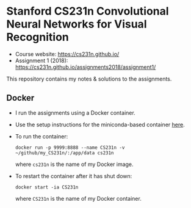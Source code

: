 # Stanford CS231n Convolutional Neural Networks for Visual Recognition

* Course website: <https://cs231n.github.io/>
* Assignment 1 (2018): <https://cs231n.github.io/assignments2018/assignment1/>

This repository contains my notes & solutions to the assignments.

## Docker

* I run the assignments using a Docker container.
* Use the setup instructions for the miniconda-based container [here](https://github.com/agisga/coding_notes/blob/master/docker.md).
* To run the container:

    ```
    docker run -p 9999:8888 --name CS231n -v ~/github/my_CS231n/:/app/data cs231n
    ```

    where `cs231n` is the name of my Docker image.

* To restart the container after it has shut down:

    ```
    docker start -ia CS231n
    ```

    where `CS231n` is the name of my Docker container.

